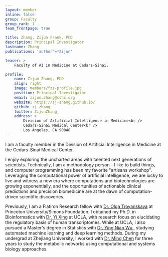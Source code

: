 ```yaml
---
layout: member
inline: false
group: Faculty
group_rank: 1
team_frontpage: true

title: Zhang, Zijun Frank, PhD
description: Principal Investigator
lastname: Zhang
publications: 'author^=*Zijun'

teaser: >
    Faculty of AI in Medicine at Cedars-Sinai.

profile:
    name: Zijun Zhang, PhD
    align: right
    image: members/fzz-profile.jpg
    position: Principal Investigator
    email: zijun.zhang@cshs.org
    website: https://zj-zhang.github.io/
    github: zj-zhang
    twitter: ZijunZhang_
    address: >
        Division of Artificial Intelligence in Medicine<br />
        Cedars-Sinai Medical Center<br />
        Los Angeles, CA 90048
---
```


I am a faculty member in the Division of Artificial Intelligence in Medicine at the Cedars-Sinai Medical 
Center. 

I enjoy exploring the uncharted areas with talented next generations of scientists. 
Technically, I am a methodology person - I like to build things, and computer programming has been my
favorite "artisans workshop".  Leveraging the computational power of artificial intelligence, we are lucky to live and witness
a new era where computations and biotechnologies are growing exponentially, and the opportunities of actionable clinical 
predictions and precision biomedicine are at the dawn of computation-driven scientific discoveries.

Previously, I am a Flatiron Research fellow with <a href="https://function.princeton.edu/" target="_blank">Dr. Olga Troyanskaya</a> 
at Princeton University/Simons Foundation. I obtained my Ph.D. in Bioinformatics with <a href="https://xinglab.org/" target="_blank">Dr. Yi Xing</a> at UCLA, 
with research focus on elucidating the regulatory basis of human transcriptomes. 
While at UCLA, I also pursued a Master's degree in Statistics with <a href="http://www.stat.ucla.edu/~ywu/"> Dr. Ying Nian Wu </a>, studying automated machine learning and deep learning methods. 
During my undergrad at Zhejiang University, I worked with <a href="http://bis.zju.edu.cn/" target="_blank">Dr. Ming Chen</a> for three years to study the metabolic networks using computational and systems biology approaches. 
